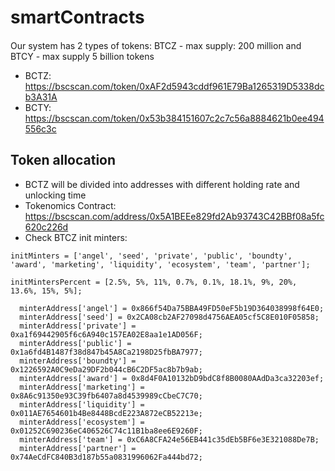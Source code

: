 # smartContracts

####
Our system has 2 types of tokens: BTCZ - max supply: 200 million and BTCY - max supply 5 billion tokens

- BCTZ: https://bscscan.com/token/0xAF2d5943cddf961E79Ba1265319D5338dcb3A31A
- BCTY: https://bscscan.com/token/0x53b384151607c2c7c56a8884621b0ee494556c3c
## Token allocation

- BCTZ will be divided into addresses with different holding rate and unlocking time
- Tokenomics Contract: https://bscscan.com/address/0x5A1BEEe829fd2Ab93743C42BBf08a5fc620c226d
- Check BTCZ init minters: 
```
initMinters = ['angel', 'seed', 'private', 'public', 'boundty', 'award', 'marketing', 'liquidity', 'ecosystem', 'team', 'partner'];
```

```
initMintersPercent = [2.5%, 5%, 11%, 0.7%, 0.1%, 18.1%, 9%, 20%, 13.6%, 15%, 5%];
```
```
  minterAddress['angel'] = 0x866f54Da75BBA49FD50eF5b19D364038998f64E0;
  minterAddress['seed'] = 0x2CA08cb2AF27098d4756AEA05cf5C8E010F05858;
  minterAddress['private'] = 0xa1f69442905f6c6A940c157EA02E8aa1e1AD056F;
  minterAddress['public'] = 0x1a6fd4B1487f38d847b45A8Ca2198D25fbBA7977;
  minterAddress['boundty'] = 0x1226592A0C9eDa29DF2b044cB6C2DF5ac8b7b9ab;
  minterAddress['award'] = 0x8d4F0A10132bD9bdC8f8B0080AAdDa3ca32203ef;
  minterAddress['marketing'] = 0x8A6c91350e93C39fb6407a8d4539989cCbeC7C70;
  minterAddress['liquidity'] = 0x011AE7654601b4Be8448BcdE223A872eCB52213e;
  minterAddress['ecosystem'] = 0x01252C690236eC406526C74c11B1ba8ee6E9260F;
  minterAddress['team'] = 0xC6A8CFA24e56EB441c35dEb5BF6e3E321088De7B;
  minterAddress['partner'] = 0x74AeCdFC840B3d187b55a0831996062Fa444bd72;
```
  
  
  
